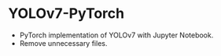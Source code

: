 # YOLOv7-PyTorch

- PyTorch implementation of YOLOv7 with Jupyter Notebook.
- Remove unnecessary files.